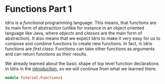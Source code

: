 # Functions Part 1

Idris is a *functional* programming language. This means, that functions are its main form of abstraction (unlike for instance in an object oriented language like Java, where *objects* and *classes* are the main form of abstraction). It also means that we expect Idris to make it very easy for us to compose and combine functions to create new functions. In fact, in Idris functions are *first class*: Functions can take other functions as arguments and can return functions as their results.

We already learned about the basic shape of top level function declarations in Idris in the [introduction](Intro.md), so we will continue from what we learned there.

```idris hide
module Tutorial.Functions1
```

<!-- vi: filetype=idris2:syntax=markdown
-->
